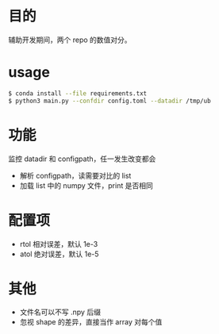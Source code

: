 # 目的

辅助开发期间，两个 repo 的数值对分。

# usage
```bash
$ conda install --file requirements.txt
$ python3 main.py --confdir config.toml --datadir /tmp/ub
```

# 功能
监控 datadir 和 configpath，任一发生改变都会
* 解析 configpath，读需要对比的 list 
* 加载 list 中的 numpy 文件，print 是否相同

# 配置项
* rtol 相对误差，默认 1e-3
* atol 绝对误差，默认 1e-5

# 其他
* 文件名可以不写 .npy 后缀
* 忽视 shape 的差异，直接当作 array 对每个值

